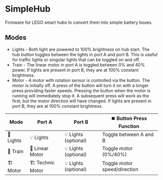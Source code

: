 # SimpleHub

Firmware for LEGO smart hubs to convert them into simple battery boxes.

## Modes

- Lights - Both light are powered to 100% brightness on hub start. The hub button toggles between the lights in port A and port B. This is useful for traffic lights or singular lights that can be toggled on and off.
- Train - The linear motor in port A is toggled between 0% and 40% power. If lights are present in port B, they are at 100% constant brightness.
- Motor - A motor with rotation sensor is controlled via the button. The motor is initially off. A press of the button will turn it on with a longer press providing faster speeds. Pressing the button when the motor is running will immediately stop it. A subsequent press will work as the first, but the motor direction will have changed. If lights are present in port B, they are at 100% constant brightness.

| Mode          | Port A           | Port B               | ⏹️ Button Press Function
| ------------- | ---------------- | -------------------- | ----------------------------
| 🚦 Lights     | 💡 Lights        | 💡 Lights (optional) | Toggle between A and B
| 🚂 Train      | 🚂 Linear Motor  | 💡 Lights (optional) | Toggle motor (0%/40%)
| 🏗  Motor      | 🏗  Technic Motor | 💡 Lights (optional) | Toggle motor speed/direction
